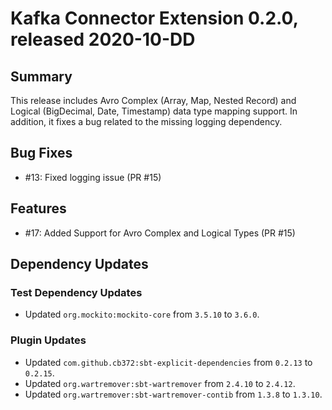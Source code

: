 # Kafka Connector Extension 0.2.0, released 2020-10-DD

## Summary

This release includes Avro Complex (Array, Map, Nested Record) and
Logical (BigDecimal, Date, Timestamp) data type mapping support. In
addition, it fixes a bug related to the missing logging dependency.

## Bug Fixes

* #13: Fixed logging issue (PR #15)

## Features

* #17: Added Support for Avro Complex and Logical Types (PR #15)

## Dependency Updates

### Test Dependency Updates

* Updated `org.mockito:mockito-core` from `3.5.10` to `3.6.0`.

### Plugin Updates

* Updated `com.github.cb372:sbt-explicit-dependencies` from `0.2.13` to `0.2.15`.
* Updated `org.wartremover:sbt-wartremover` from `2.4.10` to `2.4.12`.
* Updated `org.wartremover:sbt-wartremover-contib` from `1.3.8` to `1.3.10`.
